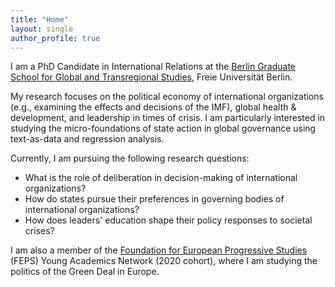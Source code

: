 ```yaml
---
title: "Home"
layout: single
author_profile: true
---
```


I am a PhD Candidate in International Relations at the [Berlin Graduate School for Global and Transregional Studies](https://www.scripts-berlin.eu/), Freie Universität Berlin.

My research focuses on the political economy of international organizations (e.g., examining the effects and decisions of the IMF), global health & development, and leadership in times of crisis. I am particularly interested in studying the micro-foundations of state action in global governance using text-as-data and regression analysis.

Currently, I am pursuing the following research questions:

* What is the role of deliberation in decision-making of international organizations?
* How do states pursue their preferences in governing bodies of international organizations?
* How does leaders' education shape their policy responses to societal crises?

I am also a member of the [Foundation for European Progressive Studies](https://www.feps-europe.eu/) (FEPS) Young Academics Network (2020 cohort), where I am studying the politics of the Green Deal in Europe.
